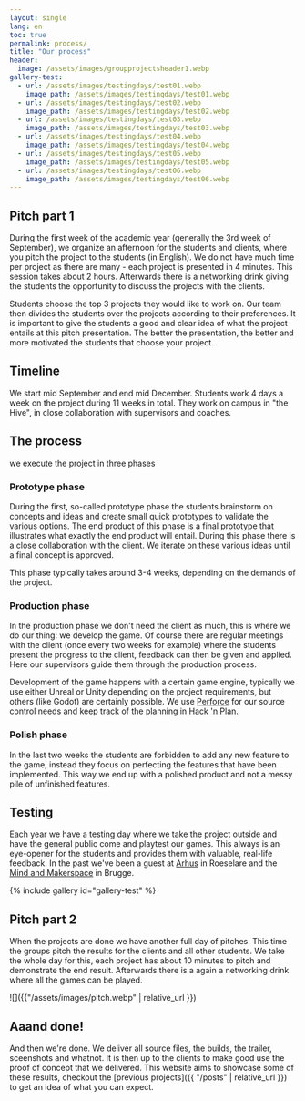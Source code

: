 ```yaml
---
layout: single
lang: en
toc: true
permalink: process/
title: "Our process"
header:
  image: /assets/images/groupprojectsheader1.webp
gallery-test:
  - url: /assets/images/testingdays/test01.webp
    image_path: /assets/images/testingdays/test01.webp
  - url: /assets/images/testingdays/test02.webp
    image_path: /assets/images/testingdays/test02.webp
  - url: /assets/images/testingdays/test03.webp
    image_path: /assets/images/testingdays/test03.webp
  - url: /assets/images/testingdays/test04.webp
    image_path: /assets/images/testingdays/test04.webp
  - url: /assets/images/testingdays/test05.webp
    image_path: /assets/images/testingdays/test05.webp
  - url: /assets/images/testingdays/test06.webp
    image_path: /assets/images/testingdays/test06.webp
---
```


## Pitch part 1

During the first week of the academic year (generally the 3rd week of September), we organize an afternoon for the students and clients, where you pitch the project to the students (in English). We do not have much time per project as there are many - each project is presented in 4 minutes. This session takes about 2 hours. Afterwards there is a networking drink giving the students the opportunity to discuss the projects with the clients.

Students choose the top 3 projects they would like to work on. Our team then divides the students over the projects according to their preferences. It is important to give the students a good and clear idea of what the project entails at this pitch presentation. The better the presentation, the better and more motivated the students that choose your project.

## Timeline

We start mid September and end mid December. Students work 4 days a week on the project during 11 weeks in total. They work on campus in "the Hive", in close collaboration with supervisors and coaches.

## The process

we execute the project in three phases

### Prototype phase

During the first, so-called prototype phase the students brainstorm on concepts and ideas and create small quick prototypes to validate the various options. The end product of this phase is a final prototype that illustrates what exactly the end product will entail. During this phase there is a close collaboration with the client. We iterate on these various ideas until a final concept is approved.

This phase typically takes around 3-4 weeks, depending on the demands of the project.

### Production phase

In the production phase we don't need the client as much, this is where we do our thing: we develop the game. Of course there are regular meetings with the client (once every two weeks for example) where the students present the progress to the client, feedback can then be given and applied. Here our supervisors guide them through the production process.

Development of the game happens with a certain game engine, typically we use either Unreal or Unity depending on the project requirements, but others (like Godot) are certainly possible. We use [Perforce](https://www.perforce.com/) for our source control needs and keep track of the planning in [Hack 'n Plan](https://hacknplan.com/).

### Polish phase

In the last two weeks the students are forbidden to add any new feature to the game, instead they focus on perfecting the features that have been implemented. This way we end up with a polished product and not a messy pile of unfinished features.

## Testing

Each year we have a testing day where we take the project outside and have the general public come and playtest our games. This always is an eye-opener for the students and provides them with valuable, real-life feedback. In the past we've been a guest at [Arhus](https://www.arhus.be/) in Roeselare and the [Mind and Makerspace](https://mindandmakerspace.com/) in Brugge.

{% include gallery id="gallery-test" %}

## Pitch part 2

When the projects are done we have another full day of pitches. This time the groups pitch the results for the clients and all other students. We take the whole day for this, each project has about 10 minutes to pitch and demonstrate the end result. Afterwards there is a again a networking drink where all the games can be played.

![]({{"/assets/images/pitch.webp"  | relative_url }})

## Aaand done!

And then we're done. We deliver all source files, the builds, the trailer, sceenshots and whatnot. It is then up to the clients to make good use the proof of concept that we delivered. This website aims to showcase some of these results, checkout the [previous projects]({{ "/posts" | relative_url }}) to get an idea of what you can expect.

